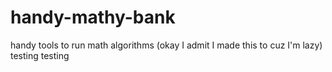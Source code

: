# handy-mathy-bank
handy tools to run math algorithms (okay I admit I made this to cuz I'm lazy)
testing testing
